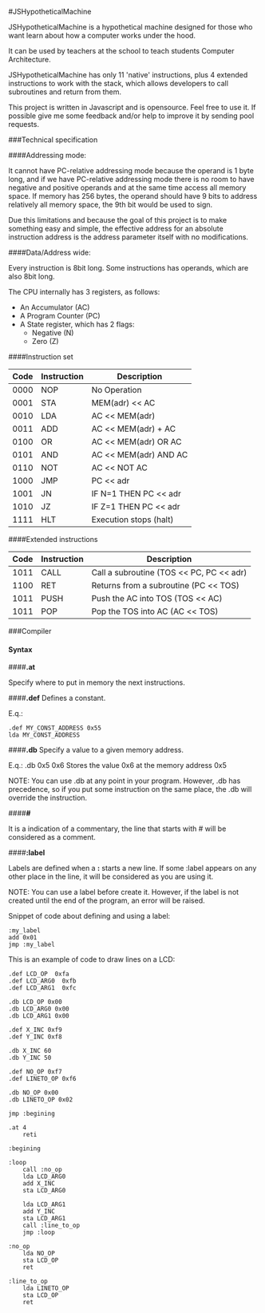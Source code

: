 
#JSHypotheticalMachine

JSHypotheticalMachine is a hypothetical machine designed for those who want learn about how a computer works under the hood.

It can be used by teachers at the school to teach students Computer Architecture.

JSHypotheticalMachine has only 11 'native' instructions, plus 4 extended instructions to work with the stack, which allows developers to call subroutines and return from them.

This project is written in Javascript and is opensource. Feel free to use it. If possible give me some feedback and/or help to improve it by sending pool requests.

###Technical specification 

####Addressing mode:

It cannot have PC-relative addressing mode because the operand is 1 byte long, and if we have PC-relative addressing mode there is no room to have negative and positive operands and at the same time access all
memory space. If memory has 256 bytes, the operand should have 9 bits to address relatively all memory space, the 9th bit would be used to sign.

Due this limitations and because the goal of this project is to make something easy and simple, the effective address for an absolute instruction address is the address parameter itself with no modifications.

####Data/Address wide: 

Every instruction is 8bit long. Some instructions has operands, which are also 8bit long. 

The CPU internally has 3 registers, as follows:

 - An Accumulator (AC)
 - A Program Counter (PC)
 - A State register, which has 2 flags:
	 - Negative (N) 
	 - Zero (Z)


####Instruction set

Code | Instruction | Description
-----|-------------|--------------
0000 | NOP | No Operation
0001 | STA | MEM(adr) << AC
0010 | LDA | AC << MEM(adr)
0011 | ADD | AC << MEM(adr) + AC
0100 | OR  | AC << MEM(adr) OR AC
0101 | AND | AC << MEM(adr) AND AC
0110 | NOT | AC << NOT AC
1000 | JMP | PC << adr
1001 | JN  | IF N=1 THEN PC << adr
1010 | JZ  | IF Z=1 THEN PC << adr
1111 | HLT | Execution stops (halt)

####Extended instructions

Code | Instruction | Description
-----|-------------|--------------
1011 | CALL | Call a subroutine (TOS << PC, PC << adr)
1100 | RET  | Returns from a subroutine (PC << TOS)
1011 | PUSH | Push the AC into TOS (TOS << AC)
1011 | POP  | Pop the TOS into AC (AC << TOS)


###Compiler

#### Syntax

####<b>.at</b>

Specify where to put in memory the next instructions.

####<b>.def</b>
Defines a constant. 

E.q.:
```
.def MY_CONST_ADDRESS 0x55
lda MY_CONST_ADDRESS
```

####<b>.db</b>
Specify a value to a given memory address.

E.q.: .db 0x5 0x6
Stores the value 0x6 at the memory address 0x5

NOTE: You can use .db at any point in your program. However, .db
has precedence, so if you put some instruction on the same place, the
.db will override the instruction. 

####<b>#</b>

It is a indication of a commentary, the line that starts with # will be considered as a comment.

####<b>:label</b>

Labels are defined when a <b>:</b> starts a new line. If some :label appears on any other place in the line, it will be considered as you are using it. 

NOTE: You can use a label before create it. However, if the label is not
created until the end of the program, an error will be raised. 

Snippet of code about defining and using a label:

```
:my_label
add 0x01
jmp :my_label
``` 

This is an example of code to draw lines on a LCD:
```
.def LCD_OP  0xfa
.def LCD_ARG0  0xfb
.def LCD_ARG1  0xfc

.db LCD_OP 0x00
.db LCD_ARG0 0x00
.db LCD_ARG1 0x00

.def X_INC 0xf9
.def Y_INC 0xf8

.db X_INC 60
.db Y_INC 50

.def NO_OP 0xf7
.def LINETO_OP 0xf6

.db NO_OP 0x00
.db LINETO_OP 0x02

jmp :begining

.at 4
    reti

:begining

:loop
	call :no_op
    lda LCD_ARG0
    add X_INC
    sta LCD_ARG0
    
    lda LCD_ARG1
    add Y_INC
    sta LCD_ARG1
	call :line_to_op
    jmp :loop

:no_op
	lda NO_OP
    sta LCD_OP
	ret

:line_to_op
	lda LINETO_OP
    sta LCD_OP
	ret
```
